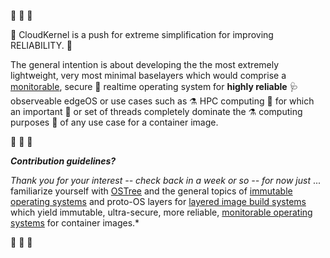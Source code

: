 :construction:   :construction:   :construction: 

:rotating_light: CloudKernel is a push for extreme simplification for improving RELIABILITY. :rotating_light:

The general intention is about developing the the most extremely lightweight, very most minimal baselayers which would comprise a [monitorable]((https://arxiv.org/search/?query=%22monitorability%22+%22operating+system%22&searchtype=all&abstracts=show&order=-announced_date_first&size=200)), secure :closed_lock_with_key: realtime operating system for **highly reliable** :stethoscope: observeable edgeOS or use cases such as :alembic: HPC computing :test_tube: for which an important :thread: or set of threads completely dominate the :alembic: computing purposes :test_tube: of any use case for a container image.

:construction:   :construction:   :construction: 

***Contribution guidelines?*** 

*Thank you for your interest -- check back in a week or so -- for now just* ... familiarize yourself with [OSTree](https://ostreedev.github.io/ostree/) and the general topics of [immutable operating systems](https://docs.fedoraproject.org/en-US/fedora-coreos/) and proto-OS layers for [layered image build systems](https://docs.pagure.org/releng/layered_image_build_service.html) which yield immutable, ultra-secure, more reliable, [monitorable operating systems](https://arxiv.org/search/?query=%22monitorability%22+%22operating+system%22&searchtype=all&abstracts=show&order=-announced_date_first&size=200) for container images.*

:construction:   :construction:   :construction: 
